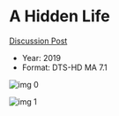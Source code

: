 # A Hidden Life

[Discussion Post](https://www.avsforum.com/threads/bass-eq-for-filtered-movies.2995212/post-59429736)

* Year: 2019
* Format: DTS-HD MA 7.1

![img 0](https://i.imgur.com/QEztCcs.jpg)

![img 1](https://i.imgur.com/yj2A1Rm.png)


